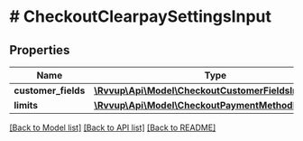 # # CheckoutClearpaySettingsInput

## Properties

Name | Type | Description | Notes
------------ | ------------- | ------------- | -------------
**customer_fields** | [**\Rvvup\Api\Model\CheckoutCustomerFieldsInput**](CheckoutCustomerFieldsInput.md) |  | [optional]
**limits** | [**\Rvvup\Api\Model\CheckoutPaymentMethodLimitInput**](CheckoutPaymentMethodLimitInput.md) |  | [optional]

[[Back to Model list]](../../README.md#models) [[Back to API list]](../../README.md#endpoints) [[Back to README]](../../README.md)
